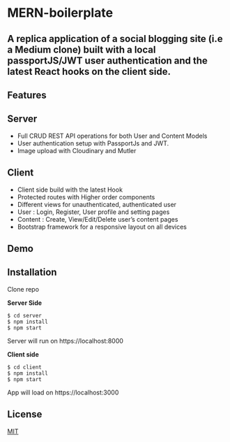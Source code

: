 # MERN-boilerplate

**A replica application of a social blogging site (i.e a Medium clone) built with a local passportJS/JWT user authentication and the latest React hooks on the client side.**
---

## Features
Server
---
* Full CRUD REST API operations for both User and Content Models
* User authentication setup with PassportJs and JWT.
* Image upload with Cloudinary and Mutler

Client
---
* Client side build with the latest Hook
* Protected routes with Higher order components
* Different views for unauthenticated, authenticated user
* User : Login, Register, User profile and setting pages 
* Content : Create, View/Edit/Delete user’s content pages
* Bootstrap framework for a responsive layout on all devices

## Demo

## Installation

Clone repo

**Server Side**
```
$ cd server 
$ npm install 
$ npm start 
```
Server will run on https://localhost:8000

**Client side**
```
$ cd client
$ npm install 
$ npm start
```
App will load on https://localhost:3000

## License
[MIT](https://choosealicense.com/licenses/mit/)



